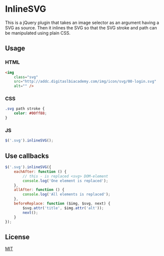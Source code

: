 # InlineSVG

This is a jQuery plugin that takes an image selector
as an argument having a SVG as source. Then it inlines
the SVG so that the SVG stroke and path can be manipulated
using plain CSS.

## Usage ##

### HTML ###
```html
<img
    class="svg"
    src="http://addc.digitaslbiacademy.com/img/icon/svg/00-login.svg"
    alt="" />

```

### CSS ###
```css
.svg path stroke {
    color: #00ff88;
}
```

### JS ###
```javascript
$('.svg').inlineSVG();

```

## Use callbacks ##

```javascript
$('.svg').inlineSVG({
    eachAfter: function () {
        // this - is replaced <svg> DOM-element
        console.log('One element is replaced');
    },
    allAfter: function () {
        console.log('All elements is replaced');
    },
    beforeReplace: function ($img, $svg, next) {
        $svg.attr('title', $img.attr('alt'));
        next();
    }
});
```

## License ##

[MIT](./LICENSE-MIT)
